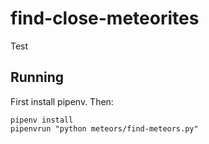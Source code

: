 # find-close-meteorites
Test

## Running

First install pipenv. Then:

```
pipenv install
pipenvrun "python meteors/find-meteors.py"
```
